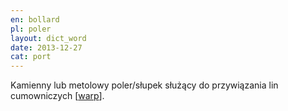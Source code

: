 ```yaml
---
en: bollard
pl: poler
layout: dict_word
date: 2013-12-27
cat: port
---
```


Kamienny lub metolowy poler/słupek służący do przywiązania lin cumowniczych [[warp](/dict/w/warp/)].
